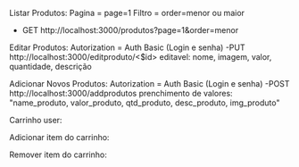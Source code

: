Listar Produtos:
Pagina = page=1
Filtro = order=menor ou maior
- GET http://localhost:3000/produtos?page=1&order=menor

Editar Produtos:
Autorization = Auth Basic (Login e senha)
-PUT http://localhost:3000/editproduto/<$id>
 editavel: nome, imagem, valor, quantidade, descrição

Adicionar Novos Produtos:
Autorization = Auth Basic (Login e senha)
-POST http://localhost:3000/addprodutos
 prenchimento de valores: "name_produto, valor_produto, qtd_produto, desc_produto, img_produto"

Carrinho user:


Adicionar item do carrinho:


Remover item do carrinho:

